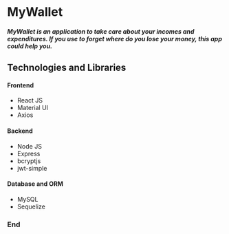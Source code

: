 # MyWallet 

##### MyWallet is an application to take care about your incomes and expenditures. If you use to forget where do you lose your money, this app could help you.

## Technologies and Libraries
#### Frontend
- React JS
- Material UI
- Axios

#### Backend
- Node JS
- Express
- bcryptjs
- jwt-simple

#### Database and ORM
- MySQL
- Sequelize


### End